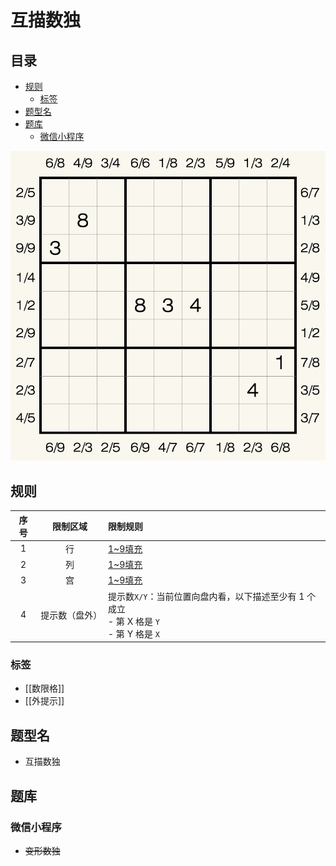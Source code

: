 # 互描数独
<!-- START doctoc generated TOC please keep comment here to allow auto update -->
<!-- DON'T EDIT THIS SECTION, INSTEAD RE-RUN doctoc TO UPDATE -->
## 目录

- [规则](#%E8%A7%84%E5%88%99)
  - [标签](#%E6%A0%87%E7%AD%BE)
- [题型名](#%E9%A2%98%E5%9E%8B%E5%90%8D)
- [题库](#%E9%A2%98%E5%BA%93)
  - [微信小程序](#%E5%BE%AE%E4%BF%A1%E5%B0%8F%E7%A8%8B%E5%BA%8F)

<!-- END doctoc generated TOC please keep comment here to allow auto update -->

![题](../../../images/sudoku/互描数独.png)

## 规则

| 序号  |  限制区域   | 限制规则                                                               |
|:---:|:-------:|:-------------------------------------------------------------------|
|  1  |    行    | [1~9填充]                                                            |
|  2  |    列    | [1~9填充]                                                            |
|  3  |    宫    | [1~9填充]                                                            |
|  4  | 提示数（盘外） | 提示数`X/Y`：当前位置向盘内看，以下描述至少有 1 个成立<br/>- 第 X 格是 `Y`<br/> - 第 Y 格是 `X` |

### 标签

- [[数限格]]
- [[外提示]]

## 题型名

- 互描数独

## 题库

### 微信小程序

- ~~变形数独~~

[1~9填充]: ../../../rules.md#1to9填充
